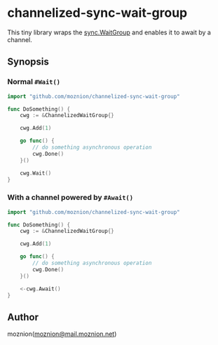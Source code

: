 # channelized-sync-wait-group

This tiny library wraps the [sync.WaitGroup](https://pkg.go.dev/sync#WaitGroup) and enables it to await by a channel.

## Synopsis

### Normal `#Wait()`

```go
import "github.com/moznion/channelized-sync-wait-group"

func DoSomething() {
	cwg := &ChannelizedWaitGroup{}

	cwg.Add(1)

	go func() {
		// do something asynchronous operation
		cwg.Done()
	}()

	cwg.Wait()
}
```

### With a channel powered by `#Await()`

```go
import "github.com/moznion/channelized-sync-wait-group"

func DoSomething() {
	cwg := &ChannelizedWaitGroup{}

	cwg.Add(1)

	go func() {
		// do something asynchronous operation
		cwg.Done()
	}()

	<-cwg.Await()
}
```

## Author

moznion(<moznion@mail.moznion.net>)

